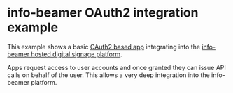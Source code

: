 # info-beamer OAuth2 integration example

This example shows a basic [OAuth2 based app](https://info-beamer.com/doc/oauth)
integrating into the [info-beamer hosted digital signage platform](https://info-beamer.com).

Apps request access to user accounts and once granted they can issue API calls
on behalf of the user. This allows a very deep integration into the info-beamer
platform.
